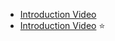 
- [Introduction Video](https://www.youtube.com/watch?v=92-98SYOdlY)
- [Introduction Video](https://www.youtube.com/watch?v=OdCXdUzLfao&t=3009s) :star:
